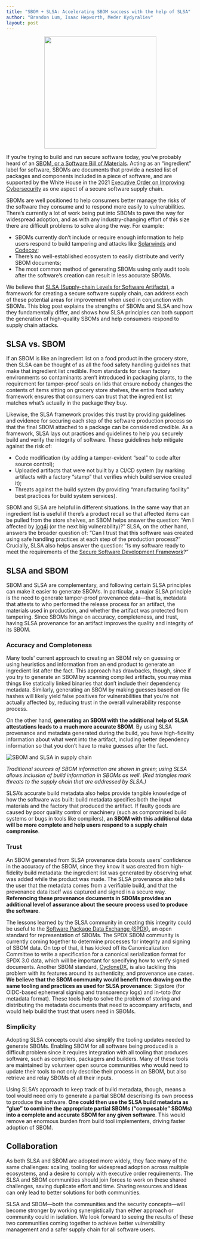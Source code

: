 ```yaml
---
title: "SBOM + SLSA: Accelerating SBOM success with the help of SLSA"
author: "Brandon Lum, Isaac Hepworth, Meder Kydyraliev"
layout: post
---
```


<!-- markdownlint-disable-next-line MD033 -->
<center>
<img src="https://user-images.githubusercontent.com/3060102/165816019-184fdd3d-1fa6-4d33-933f-49c1642006c0.png"
width="300" /></center>

If you’re trying to build and run secure software today, you’ve probably heard
of an [SBOM, or a Software Bill of Materials](https://ntia.gov/SBOM). Acting as
an “ingredient” label for software, SBOMs are documents that provide a nested
list of packages and components included in a piece of software, and are
supported by the White House in the 2021 [Executive Order on Improving
Cybersecurity](https://www.whitehouse.gov/briefing-room/presidential-actions/2021/05/12/executive-order-on-improving-the-nations-cybersecurity/)
as one aspect of a secure software supply chain.

SBOMs are well positioned to help consumers better manage the risks of the
software they consume and to respond more easily to vulnerabilities. There’s
currently a lot of work being put into SBOMs to pave the way for widespread
adoption, and as with any industry-changing effort of this size there are
difficult problems to solve along the way. For example:

-   SBOMs currently don’t include or require enough information to help users
    respond to build tampering and attacks like
    [Solarwinds](https://www.zdnet.com/article/microsoft-fireeye-confirm-solarwinds-supply-chain-attack/)
    and [Codecov](https://about.codecov.io/security-update/);
-   There’s no well-established ecosystem to easily distribute and verify SBOM
    documents;
-   The most common method of generating SBOMs using only audit tools after the
    software’s creation can result in less accurate SBOMs.

We believe that [SLSA (Supply-chain Levels for Software
Artifacts)](http://slsa.dev/), a framework for creating a secure software
supply chain, can address each of these potential areas for improvement when
used in conjunction with SBOMs. This blog post explains the strengths of SBOMs
and SLSA and how they fundamentally differ, and shows how SLSA principles can
both support the generation of high-quality SBOMs and help consumers respond to
supply chain attacks.

## SLSA vs. SBOM

If an SBOM is like an ingredient list on a food product in the grocery store,
then SLSA can be thought of as all the food safety handling guidelines that
make that ingredient list credible. From standards for clean factory
environments so contaminants aren’t introduced in packaging plants, to the
requirement for tamper-proof seals on lids that ensure nobody changes the
contents of items sitting on grocery store shelves, the entire food safety
framework ensures that consumers can trust that the ingredient list matches
what’s actually in the package they buy.

Likewise, the SLSA framework provides this trust by providing guidelines and
evidence for securing each step of the software production process so that the
final SBOM attached to a package can be considered credible. As a framework,
SLSA lays out practices and guidelines to help you securely build and verify
the integrity of software. These guidelines help mitigate against the risk of:

-   Code modification (by adding a tamper-evident “seal” to code after source
    control);
-   Uploaded artifacts that were not built by a CI/CD system (by marking
    artifacts with a factory “stamp” that verifies which build service created
    it);
-   Threats against the build system (by providing “manufacturing facility” best
    practices for build system services).

SBOM and SLSA are helpful in different situations. In the same way that an
ingredient list is useful if there’s a product recall so that affected items
can be pulled from the store shelves, an SBOM helps answer the question: “Am I
affected by
[log4j](https://www.cisecurity.org/log4j-zero-day-vulnerability-response) (or
the next big vulnerability)?” SLSA, on the other hand, answers the broader
question of: “Can I trust that this software was created using safe handling
practices at each step of the production process?” Crucially, SLSA also helps
answer the question: “Is my software ready to meet the requirements of the
[Secure Software Development Framework](https://csrc.nist.gov/Projects/ssdf)?”

## SLSA and SBOM

SBOM and SLSA are complementary, and following certain SLSA principles can make
it easier to generate SBOMs. In particular, a major SLSA principle is the need
to generate tamper-proof provenance data—that is, metadata that attests to who
performed the release process for an artifact, the materials used in
production, and whether the artifact was protected from tampering. Since SBOMs
hinge on accuracy, completeness, and trust, having SLSA provenance for an
artifact improves the quality and integrity of its SBOM.

### Accuracy and Completeness

Many tools' current approach to creating an SBOM rely on guessing or using
heuristics and information from an end product to generate an ingredient list
after the fact. This approach has drawbacks, though, since if you try to
generate an SBOM by scanning compiled artifacts, you may miss things like
statically linked binaries that don’t include their dependency metadata.
Similarly, generating an SBOM by making guesses based on file hashes will
likely yield false positives for vulnerabilities that you’re not actually
affected by, reducing trust in the overall vulnerability response process.

On the other hand, **generating an SBOM with the additional help of SLSA
attestations leads to a much more accurate SBOM**. By using SLSA provenance and
metadata generated during the build, you have high-fidelity information about
what went into the artifact, including better dependency information so that
you don’t have to make guesses after the fact.

![SBOM and SLSA in supply
chain](https://user-images.githubusercontent.com/3060102/165816534-653cc8dd-3ae9-4c75-ab14-47f376f9a32f.png)

*Traditional sources of SBOM information are shown in green; using SLSA allows
inclusion of build information in SBOMs as well. (Red triangles mark threats to
the supply chain that are addressed by SLSA.)*

SLSA’s accurate build metadata also helps provide tangible knowledge of how the
software was built: build metadata specifies both the input materials and the
factory that produced the artifact. If faulty goods are caused by poor quality
control or machinery (such as compromised build systems or bugs in tools like
compilers), **an SBOM with this additional data will be more complete and help
users respond to a supply chain compromise**.

### Trust

An SBOM generated from SLSA provenance data boosts users’ confidence in the
accuracy of the SBOM, since they know it was created from high-fidelity build
metadata: the ingredient list was generated by observing what was added while
the product was made. The SLSA provenance also tells the user that the metadata
comes from a verifiable build, and that the provenance data itself was captured
and signed in a secure way. **Referencing these provenance documents in SBOMs
provides an additional level of assurance about the secure process used to
produce the software**.

The lessons learned by the SLSA community in creating this integrity could be
useful to the [Software Package Data Exchange (SPDX)](https://spdx.dev/), an
open standard for representation of SBOMs. The SPDX SBOM community is currently
coming together to determine processes for integrity and signing of SBOM data.
On top of that, it has kicked off its Canonicalization Committee to write a
specification for a canonical serialization format for SPDX 3.0 data, which
will be important for specifying how to verify signed documents. Another SBOM
standard, [CycloneDX](https://cyclonedx.org/), is also tackling this problem
with its features around its authenticity, and provenance use cases.  **We
believe that the SBOM community would benefit from drawing on the same tooling
and practices as used for SLSA provenance:** Sigstore (for OIDC-based ephemeral
signing and transparency logs) and in-toto (for metadata format).  These tools
help to solve the problem of storing and distributing the metadata documents
that need to accompany artifacts, and would help build the trust that users
need in SBOMs.

### Simplicity

Adopting SLSA concepts could also simplify the tooling updates needed to
generate SBOMs.  Enabling SBOM for all software being produced is a difficult
problem since it requires integration with all tooling that produces software,
such as compilers, packagers and builders. Many of these tools are maintained
by volunteer open source communities who would need to update their tools to
not only describe their process in an SBOM, but also retrieve and relay SBOMs
of all their inputs.

Using SLSA’s approach to keep track of build metadata, though, means a tool
would need only to generate a partial SBOM describing its own process to
produce the software. **One could then use the SLSA build metadata as “glue” to
combine the appropriate partial SBOMs (“composable” SBOMs) into a complete and
accurate SBOM for any given software**. This would remove an enormous burden
from build tool implementers, driving faster adoption of SBOM.

## Collaboration

As both SLSA and SBOM are adopted more widely, they face many of the same
challenges: scaling, tooling for widespread adoption across multiple
ecosystems, and a desire to comply with executive order requirements. The SLSA
and SBOM communities should join forces to work on these shared challenges,
saving duplicate effort and time. Sharing resources and ideas can only lead to
better solutions for both communities.

SLSA and SBOM—both the communities and the security concepts—will become
stronger by working synergistically than either approach or community could in
isolation. We look forward to seeing the results of these two communities
coming together to achieve better vulnerability management and a safer supply
chain for all software users.
